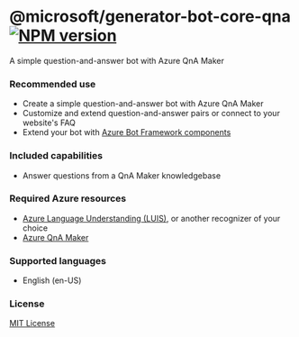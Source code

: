 # @microsoft/generator-bot-core-qna [![NPM version][npm-image]][npm-url]

A simple question-and-answer bot with Azure QnA Maker

### Recommended use

- Create a simple question-and-answer bot with Azure QnA Maker
- Customize and extend question-and-answer pairs or connect to your website's FAQ
- Extend your bot with [Azure Bot Framework components](https://aka.ms/ComponentTemplateDocumentation)

### Included capabilities

- Answer questions from a QnA Maker knowledgebase

### Required Azure resources

- [Azure Language Understanding (LUIS)][luis], or another recognizer of your choice
- [Azure QnA Maker](https://docs.microsoft.com/en-us/azure/cognitive-services/qnamaker/overview/overview)

### Supported languages

- English (en-US)

### License

[MIT License](https://github.com/microsoft/botframework-components/blob/main/LICENSE)

[luis]: https://docs.microsoft.com/en-us/azure/cognitive-services/luis/what-is-luis
[npm-image]: https://badge.fury.io/js/%40microsoft%2Fgenerator-bot-core-assistant.svg
[npm-url]: https://www.npmjs.com/package/@microsoft/generator-bot-core-assistant
